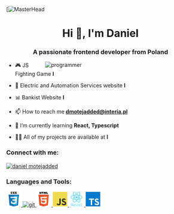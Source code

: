[![MasterHead](https://i0.wp.com/brasap.com.br/wp-content/uploads/2021/03/javascript.gif?resize=980%2C429&ssl=1)
<h1 align="center">Hi 👋, I'm Daniel</h1>
<h3 align="center">A passionate frontend developer from Poland</h3>
<img src= "https://mir-s3-cdn-cf.behance.net/project_modules/hd/06f21a161921919.63cd7887d0a70.gif" align="right" alt="programmer" width="400">


- 🎮 JS Fighting Game **l**

- 🔋 Electric and Automation Services website **l**

- 📊 Bankist Website **l**

- 📫 How to reach me **dmotejadded@interia.pl**

- 🌱 I’m currently learning **React, Typescript**

- 👨‍💻 All of my projects are available at **l**

<h3 align="left">Connect with me:</h3>
<p align="left">
<a href="https://linkedin.com/in/daniel motejadded" target="blank"><img align="center" src="https://raw.githubusercontent.com/rahuldkjain/github-profile-readme-generator/master/src/images/icons/Social/linked-in-alt.svg" alt="daniel motejadded" height="30" width="40" /></a>
</p>

<h3 align="left">Languages and Tools:</h3>
<p align="left"> <a href="https://www.w3schools.com/css/" target="_blank" rel="noreferrer"> <img src="https://raw.githubusercontent.com/devicons/devicon/master/icons/css3/css3-original-wordmark.svg" alt="css3" width="40" height="40"/> </a> <a href="https://git-scm.com/" target="_blank" rel="noreferrer"> <img src="https://www.vectorlogo.zone/logos/git-scm/git-scm-icon.svg" alt="git" width="40" height="40"/> </a> <a href="https://www.w3.org/html/" target="_blank" rel="noreferrer"> <img src="https://raw.githubusercontent.com/devicons/devicon/master/icons/html5/html5-original-wordmark.svg" alt="html5" width="40" height="40"/> </a> <a href="https://developer.mozilla.org/en-US/docs/Web/JavaScript" target="_blank" rel="noreferrer"> <img src="https://raw.githubusercontent.com/devicons/devicon/master/icons/javascript/javascript-original.svg" alt="javascript" width="40" height="40"/> </a> <a href="https://reactjs.org/" target="_blank" rel="noreferrer"> <img src="https://raw.githubusercontent.com/devicons/devicon/master/icons/react/react-original-wordmark.svg" alt="react" width="40" height="40"/> </a> <a href="https://www.typescriptlang.org/" target="_blank" rel="noreferrer"> <img src="https://raw.githubusercontent.com/devicons/devicon/master/icons/typescript/typescript-original.svg" alt="typescript" width="40" height="40"/> </a> </p>
